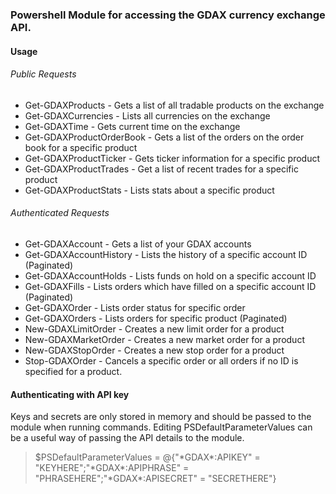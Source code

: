 ### Powershell Module for accessing the GDAX currency exchange API. 

#### Usage
###### Public Requests
* Get-GDAXProducts - Gets a list of all tradable products on the exchange
* Get-GDAXCurrencies - Lists all currencies on the exchange
* Get-GDAXTime - Gets current time on the exchange
* Get-GDAXProductOrderBook - Gets a list of the orders on the order book for a specific product
* Get-GDAXProductTicker - Gets ticker information for a specific product
* Get-GDAXProductTrades - Get a list of recent trades for a specific product
* Get-GDAXProductStats - Lists stats about a specific product

###### Authenticated Requests
* Get-GDAXAccount - Gets a list of your GDAX accounts
* Get-GDAXAccountHistory - Lists the history of a specific account ID (Paginated)
* Get-GDAXAccountHolds - Lists funds on hold on a specific account ID
* Get-GDAXFills - Lists orders which have filled on a specific account ID (Paginated)
* Get-GDAXOrder - Lists order status for specific order
* Get-GDAXOrders - Lists orders for specific product (Paginated)
* New-GDAXLimitOrder - Creates a new limit order for a product
* New-GDAXMarketOrder - Creates a new market order for a product
* New-GDAXStopOrder - Creates a new stop order for a product
* Stop-GDAXOrder - Cancels a specific order or all orders if no ID is specified for a product. 

#### Authenticating with API key
Keys and secrets are only stored in memory and should be passed to the module when running commands. 
Editing PSDefaultParameterValues can be a useful way of passing the API details to the module.

>$PSDefaultParameterValues = @{"\*GDAX\*:APIKEY" = "KEYHERE";"\*GDAX\*:APIPHRASE" = "PHRASEHERE";"\*GDAX\*:APISECRET" = "SECRETHERE"}